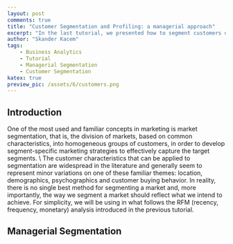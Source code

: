 ```yaml
---
layout: post
comments: true
title: "Customer Segmentation and Profiling: a managerial approach"
excerpt: "In the last tutorial, we presented how to segment customers databases using hierarchical cluster analysis. The approach is quite simple and does not require any parameters other than the number of clusters we want to obtain. However, in practice, this method is not very efficient, as we have no control over how the clusters are formed.  And what is the point of segmentation, if we do not understand how the segments differ or if we cannot treat each market segment appropriately. In this tutorial, we will develop a non-statistical segmentation also known as managerial segmentation."
author: "Skander Kacem"
tags: 
    - Business Analytics
    - Tutorial
    - Managerial Segmentation
    - Customer Segmentation
katex: true
preview_pic: /assets/6/customers.png
---
```


## Introduction

One of the most used and familiar concepts in marketing is market segmentation, that is, the division of markets, based on common characteristics, into homogeneous groups of customers, in order to develop segment-specific marketing strategies to effectively capture the target segments. \\ 
The customer characteristics that can be applied to segmentation are widespread in the literature and generally seem to represent minor variations on one of these familiar themes: location, demographics, psychographics and customer buying behavior. In reality, there is no single best method for segmenting a market and, more importantly, the way we segment a market should reflect what we intend to achieve. For simplicity, we will be using in what follows the RFM (recency, frequency, monetary) analysis introduced in the previous tutorial. 


## Managerial Segmentation

